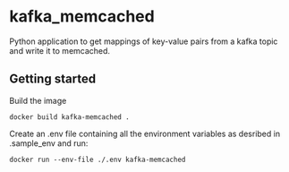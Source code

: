 # kafka_memcached

Python application to get mappings of key-value pairs from a kafka
topic and write it to memcached.

## Getting started

Build the image
```
docker build kafka-memcached .
```

Create an .env file containing all the environment variables as desribed in 
.sample_env and run:

```
docker run --env-file ./.env kafka-memcached

```
